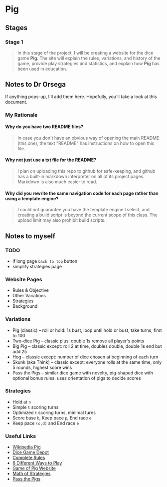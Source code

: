 # Pig

## Stages

### Stage 1
> In this stage of the project, I will be creating a website for the dice game __Pig__.
> The site will explain the rules, variations, and history of the game, provide play strategies and statistics, and explain how __Pig__ has been used in education.

## Notes to Dr Orsega

If anything pops-up, I'll add them here. Hopefully, you'll take a look at this document.

### My Rationale

#### Why do you have two README files?
> In case you don't have an obvious way of opening the main README (this one), the text "README" has instructions on how to open this file.

#### Why not just use a txt file for the README?
> I plan on uploading this repo to github for safe-keeping, and github has a built-in markdown interpreter on all of its project pages. Markdown is also much easier to read.

#### Why did you rewrite the same navigation code for each page rather than using a template engine?

> I could not guarantee you have the template engine I select, and creating a build script is beyond the current scope of this class.
> The upload limit may also prohibit build scripts.

## Notes to myself

### TODO
* if long page `back to top` button
* simplify strategies page

### Website Pages
* Rules & Objective
* Other Variations
* Strategies
* Background

### Variations

* Pig (classic) &ndash; roll or hold: 1s bust, loop until hold or bust, take turns, first to 100
* Two-dice Pig &ndash; classic plus: double 1s remove all player's points
* Big Pig &ndash; classic except: roll 2 at time, doubles double, double 1s end but add 25
* Hog &ndash; classic except: number of dice chosen at beginning of each turn
* Skunk (aka Think) &ndash; classic except: everyone rolls at the same time, only 5 rounds, highest score wins
* Pass the Pigs &ndash; similar dice game with novelty, pig-shaped dice with optional bonus rules. uses orientation of pigs to decide scores

### Strategies
* Hold at `n`
* Simple `t` scoring turns
* Optimized `t` scoring turns, minimal turns
* Score base `b`, Keep pace `p`, End race `e`
* Keep pace `(c,d)` and End race `e`

### Useful Links
* [Wikipedia Pig](https://en.wikipedia.org/wiki/Pig_(dice_game))
* [Dice Game Depot](https://www.dicegamedepot.com/dice-n-games-blog/pig-dice-game-rules/)
* [Complete Rules](https://www.thesprucecrafts.com/pig-dice-game-complete-rules-of-pig-411405)
* [6 Different Ways to Play](https://www.whatdowedoallday.com/pig-dice-game/)
* [Game of Pig Website](http://cs.gettysburg.edu/projects/pig/)
* [Math of Strategies](http://cs.gettysburg.edu/~tneller/papers/umap10.pdf)
* [Pass the Pigs](https://www.fgbradleys.com/rules//Pass%20The%20Pigs.pdf)